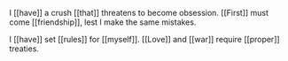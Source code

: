 I [[have]] a crush [[that]] threatens to become obsession. [[First]] must come [[friendship]], lest I make the same mistakes.

I [[have]] set [[rules]] for [[myself]]. [[Love]] and [[war]] require [[proper]] treaties.
